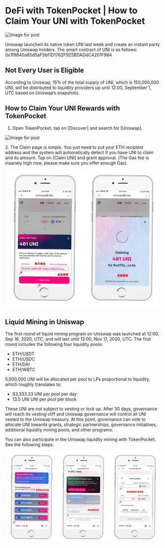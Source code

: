 # DeFi with TokenPocket | How to Claim Your UNI with TokenPocket

![Image for post](https://miro.medium.com/max/1000/1\*3mqoCuzYQyMeK4nrehrXXA.png)

Uniswap launched its native token UNI last week and create an instant party among Uniswap holders. The smart contract of UNI is as follows: 0x1f9840a85d5aF5bf1D1762F925BDADdC4201F984

## Not Every User is Eligible <a href="b84d" id="b84d"></a>

According to Uniswap, 15% of the total supply of UNI, which is 150,000,000 UNI, will be distributed to liquidity providers up until 12:00, September 1, UTC based on Uniswap’s snapshots.

## How to Claim Your UNI Rewards with TokenPocket <a href="d19d" id="d19d"></a>

1. Open TokenPocket, tap on \[Discover] and search for \[Uniswap].

![Image for post](https://miro.medium.com/max/1492/0\*yo_gATNLa9WxSjPL)

2\. The Claim page is simple. You just need to put your ETH recipient address and the system will automatically detect if you have UNI to claim and its amount. Tap on \[Claim UNI] and grant approval. (The Gas fee is insanely high now, please make sure you offer enough Gas). 

![](<../../.gitbook/assets/image (13).png>)

## Liquid Mining in Uniswap <a href="70ff" id="70ff"></a>

The first round of liquid mining program on Uniswap was launched at 12:00, Sep 18, 2020, UTC, and will last until 12:00, Nov 17, 2020, UTC. The first round includes the following four liquidity pools:

* ETH/USDT
* ETH/USDC
* ETH/DAI
* ETH/WBTC

5,000,000 UNI will be allocated per pool to LPs proportional to liquidity, which roughly translates to:

* 83,333.33 UNI per pool per day
* 13.5 UNI UNI per pool per block

These UNI are not subject to vesting or lock up. After 30 days, governance will reach its vesting cliff and Uniswap governance will control all UNI vested to the Uniswap treasury. At this point, governance can vote to allocate UNI towards grants, strategic partnerships, governance initiatives, additional liquidity mining pools, and other programs.

You can also participate in the Uniswap liquidity mining with TokenPocket. See the following steps. 

![](<../../.gitbook/assets/image (2).png>)

